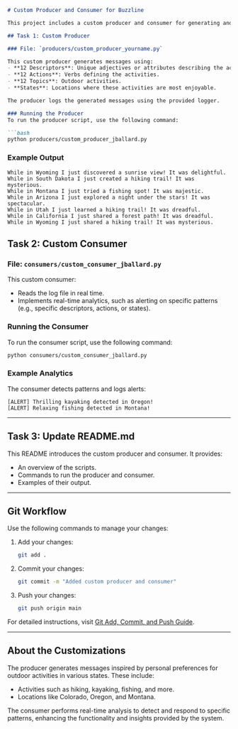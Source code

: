 ```markdown
# Custom Producer and Consumer for Buzzline

This project includes a custom producer and consumer for generating and analyzing messages related to outdoor activities in specific states. The producer generates unique messages with descriptors, actions, and topics, while the consumer reads these messages and performs real-time analytics.

## Task 1: Custom Producer

### File: `producers/custom_producer_yourname.py`

This custom producer generates messages using:
- **12 Descriptors**: Unique adjectives or attributes describing the activities.
- **12 Actions**: Verbs defining the activities.
- **12 Topics**: Outdoor activities.
- **States**: Locations where these activities are most enjoyable.

The producer logs the generated messages using the provided logger.

### Running the Producer
To run the producer script, use the following command:

```bash
python producers/custom_producer_jballard.py
```

### Example Output
```text
While in Wyoming I just discovered a sunrise view! It was delightful.
While in South Dakota I just created a hiking trail! It was mysterious.
While in Montana I just tried a fishing spot! It was majestic.
While in Arizona I just explored a night under the stars! It was spectacular.
While in Utah I just learned a hiking trail! It was dreadful.
While in California I just shared a forest path! It was dreadful.
While in Wyoming I just shared a hiking trail! It was mysterious.
```
## Task 2: Custom Consumer

### File: `consumers/custom_consumer_jballard.py`

This custom consumer:
- Reads the log file in real time.
- Implements real-time analytics, such as alerting on specific patterns (e.g., specific descriptors, actions, or states).

### Running the Consumer
To run the consumer script, use the following command:

```bash
python consumers/custom_consumer_jballard.py
```

### Example Analytics
The consumer detects patterns and logs alerts:
```text
[ALERT] Thrilling kayaking detected in Oregon!
[ALERT] Relaxing fishing detected in Montana!
```

---

## Task 3: Update README.md

This README introduces the custom producer and consumer. It provides:
- An overview of the scripts.
- Commands to run the producer and consumer.
- Examples of their output.

---

## Git Workflow

Use the following commands to manage your changes:

1. Add your changes:
   ```bash
   git add .
   ```

2. Commit your changes:
   ```bash
   git commit -m "Added custom producer and consumer"
   ```

3. Push your changes:
   ```bash
   git push origin main
   ```

For detailed instructions, visit [Git Add, Commit, and Push Guide](https://github.com/denisecase/buzzline-01-case/blob/main/docs/GIT-ADD-COMMIT-PUSH.md).

---

## About the Customizations

The producer generates messages inspired by personal preferences for outdoor activities in various states. These include:
- Activities such as hiking, kayaking, fishing, and more.
- Locations like Colorado, Oregon, and Montana.

The consumer performs real-time analysis to detect and respond to specific patterns, enhancing the functionality and insights provided by the system.
```